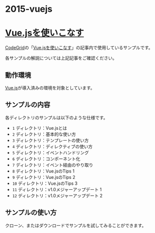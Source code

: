 2015-vuejs
==========

# [Vue.jsを使いこなす](https://app.codegrid.net/series/2015-vue)

[CodeGrid](http://www.codegrid.net/)の「[Vue.jsを使いこなす](https://app.codegrid.net/series/2015-vue)」の記事内で使用しているサンプルです。

各サンプルの解説については上記記事をご確認ください。

## 動作環境

[Vue.js](http://vuejs.org/)が導入済みの環境を対象としています。

## サンプルの内容

各ディレクトリのサンプルは以下のような仕様です。

- `1` ディレクトリ：Vue.jsとは
- `2` ディレクトリ：基本的な使い方
- `3` ディレクトリ：テンプレートの使い方
- `4` ディレクトリ：ディレクティブの使い方
- `5` ディレクトリ：イベントハンドリング
- `6` ディレクトリ：コンポーネント化
- `7` ディレクトリ：イベント経由のやり取り
- `8` ディレクトリ：Vue.jsのTips 1
- `9` ディレクトリ：Vue.jsのTips 2
- `10` ディレクトリ：Vue.jsのTips 3
- `11` ディレクトリ：v1.0メジャーアップデート 1
- `12` ディレクトリ：v1.0メジャーアップデート 2

## サンプルの使い方

クローン、またはダウンロードでサンプルを試してみることができます。
